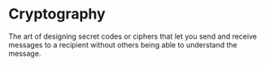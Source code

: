 [Title]: # (Cryptography)
[Order]: # (27)

# Cryptography

The art of designing secret codes or ciphers that let you send and receive messages to a recipient without others being able to understand the message.  


